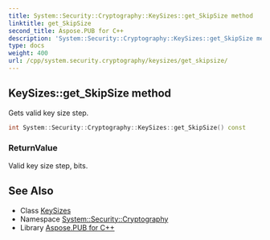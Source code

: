 ```yaml
---
title: System::Security::Cryptography::KeySizes::get_SkipSize method
linktitle: get_SkipSize
second_title: Aspose.PUB for C++
description: 'System::Security::Cryptography::KeySizes::get_SkipSize method. Gets valid key size step in C++.'
type: docs
weight: 400
url: /cpp/system.security.cryptography/keysizes/get_skipsize/
---
```

## KeySizes::get_SkipSize method


Gets valid key size step.

```cpp
int System::Security::Cryptography::KeySizes::get_SkipSize() const
```


### ReturnValue

Valid key size step, bits.

## See Also

* Class [KeySizes](../)
* Namespace [System::Security::Cryptography](../../)
* Library [Aspose.PUB for C++](../../../)
